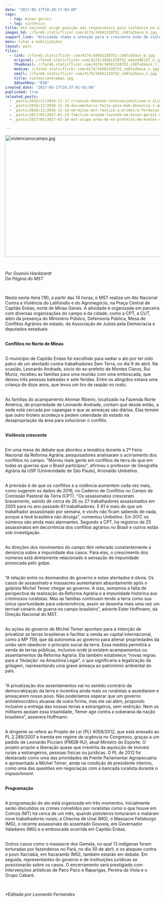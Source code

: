```yaml
---
date: "2017-05-17T18:28:17-03:00"
tags:
  - tag: minas-gerais
  - tag: violência
title: Ato nacional exige punição aos responsáveis pela violência no campo
images_hd: //farm5.staticflickr.com/4174/34561328752_cb07a26ace_b.jpg
support_line: "Atividade chama a atenção para a crescente onda de violência contra a população camponesa, especialmente contra os lutadores pela terra. "
menu: lutas e mobilizações
layout: post
files:
  - link: //farm5.staticflickr.com/4174/34561328752_cb07a26ace_b.jpg
    original: //farm5.staticflickr.com/4174/34561328752_eeb2d96197_o.jpg
    thumbnail: //farm5.staticflickr.com/4174/34561328752_cb07a26ace_t.jpg
    medium: //farm5.staticflickr.com/4174/34561328752_cb07a26ace_z.jpg
    small: //farm5.staticflickr.com/4174/34561328752_cb07a26ace_n.jpg
    title: violencianocampo.jpg
    $$hashKey: "030"
created_date: "2017-05-17T18:37:01-03:00"
published: true
releated_posts:
  - _posts/2016/11/2016-11-17-criancas-debatem-internacionalismo-e-alimentacao-saudavel-na-zona-da-mata-mineira.md
  - _posts/2016/12/2016-12-10-documentario-feito-pelo-mab-denuncia-1-ano-de-impunidade-do-crime-de-marina.md
  - _posts/2016/12/2016-12-14-em-minas-mst-realiza-a-primeira-formacao-em-comunicacao-para-militantes.md
  - _posts/2017/01/2017-01-13-familias-ocupam-fazenda-em-minas-gerais.md
  - _posts/2017/01/2017-01-16-mst-ocupa-area-de-ex-prefeito-de-montes-claros-acusado-de-corrupcao.md

---
```

<p><img alt="violencianocampo.jpg" height="396" src="//farm5.staticflickr.com/4174/34561328752_cb07a26ace_b.jpg" width="700" /></p>

<p>&nbsp;</p>

<p><em>Por Geanini Hackbardt<br />
Da P&aacute;gina do MST</em></p>

<p>&nbsp;</p>

<p>Nesta sexta-feira (19), a partir das 14 horas, o MST realiza um Ato Nacional Contra a Viol&ecirc;ncia do Latif&uacute;ndio e do Agroneg&oacute;cio, na Pra&ccedil;a Central de Capit&atilde;o En&eacute;as, norte de Minas Gerais. A atividade &eacute; organizada em parceira com diversas organiza&ccedil;&otilde;es do campo e da cidade, como a CPT, a CUT, al&eacute;m da presen&ccedil;a do Minist&eacute;rio P&uacute;blico, Defensoria P&uacute;blica, Mesa de Conflitos Agr&aacute;rios do estado, da Associa&ccedil;&atilde;o de Ju&iacute;zes pela Democracia e deputados estaduais.</p>

<p><br />
<strong>Conflitos no Norte de Minas</strong></p>

<p><br />
O munic&iacute;pio de Capit&atilde;o En&eacute;as foi escolhido para sediar o ato por ter sido palco de um atentado contra trabalhadores Sem Terra, no dia 9 de abril. Na ocasi&atilde;o, Leonardo Andrade, s&oacute;cio do ex-prefeito de Montes Claros, Rui Muniz, recebeu as fam&iacute;lias para uma reuni&atilde;o com uma emboscada, que deixou tr&ecirc;s pessoas baleadas e sete feridas. Entre os atingidos estava uma crian&ccedil;a de doze anos, que levou um tiro de rasp&atilde;o no rosto.</p>

<p><br />
As fam&iacute;lias do acampamento Alvimar Ribeiro, localizado na Fazenda Norte Am&eacute;rica, de propriedade de Leonardo Andrade, contam que desde ent&atilde;o, a sede est&aacute; cercada por capangas e que as amea&ccedil;as s&atilde;o di&aacute;rias. Elas temem que outro tiroteio aconte&ccedil;a e pedem celeridade do estado na desapropria&ccedil;&atilde;o da &aacute;rea para solucionar o conflito.</p>

<p><br />
<strong>Viol&ecirc;ncia crescente</strong></p>

<p><br />
Em uma mesa de debate que abordou a tem&aacute;tica durante a 2&ordf; Feira Nacional da Reforma Agr&aacute;ria, pesquisadores analisaram o acirramento dos conflitos no campo. &quot;Morreu mais gente em conflitos de terra do que em todas as guerras que o Brasil participou&quot;, afirmou o professor de Geografia Agr&aacute;ria da USP (Universidade de S&atilde;o Paulo), Ariovaldo Umbelino.</p>

<p><br />
A previs&atilde;o &eacute; de que os conflitos e a viol&ecirc;ncia aumentem cada vez mais, como sugerem os dados de 2016, no Caderno de Conflitos no Campo da Comiss&atilde;o Pastoral da Terra (CPT). &quot;Os assassinatos cresceram bravamente, saindo de cerca de 26 ou 27 trabalhadores assassinados em 2005 para no ano passado 61 trabalhadores. E 61 &eacute; mais do que um trabalhador assassinado por semana, e voc&ecirc;s n&atilde;o ficam sabendo de nada, porque a tev&ecirc; brasileira n&atilde;o divulga&quot;, comentou Umbelino. Em 2017, os n&uacute;meros s&atilde;o ainda mais alarmantes. Segundo a CPT, h&aacute; registros de 25 assassinatos em decorr&ecirc;ncia dos conflitos agr&aacute;rios no Brasil e outros est&atilde;o sob investiga&ccedil;&atilde;o.</p>

<p><br />
As dire&ccedil;&otilde;es dos movimentos do campo t&ecirc;m reiterado constantemente a den&uacute;ncia sobre a impunidade dos casos. Para elas, o crescimento dos n&uacute;meros est&aacute; diretamente relacionado &agrave; sensa&ccedil;&atilde;o de impunidade provocada pelo golpe.</p>

<p><br />
&ldquo;A rela&ccedil;&atilde;o entre os desmandos do governo e estes atentados &eacute; &oacute;bvia. Os casos de assassinato e massacres aumentaram absurdamente ap&oacute;s o golpista Michel Temer chegar ao governo. A isso, somamos a falta de perspectiva da realiza&ccedil;&atilde;o da Reforma Agr&aacute;ria e a impunidade hist&oacute;rica aos criminosos ruralistas. Mas as fam&iacute;lias continuam tendo a terra como sua &uacute;nica oportunidade para sobreviv&ecirc;ncia, assim se desenha mais uma vez um terr&iacute;vel cen&aacute;rio de guerra no campo brasileiro&rdquo;, adverte Ester Hoffmann, da Dire&ccedil;&atilde;o Nacional do MST.</p>

<p><br />
As a&ccedil;&otilde;es do governo de Michel Temer apontam para a inten&ccedil;&atilde;o de privatizar as terras brasileiras e facilitar a venda ao capital internacional, como a MP 759, que d&aacute; autonomia ao governo para alienar propriedades da uni&atilde;o sem obedecer o princ&iacute;pio social da terra. Essa medida permitir&aacute; a venda de terras p&uacute;blicas, inclusive onde j&aacute; existem acampamentos ou assentamentos da Reforma Agr&aacute;ria. Ela tamb&eacute;m estabelece &ldquo;novas regras para a &lsquo;titula&ccedil;&atilde;o&rsquo; na Amaz&ocirc;nia Legal&rdquo;, o que significaria a legaliza&ccedil;&atilde;o da grilagem, representando uma grave amea&ccedil;a ao patrim&ocirc;nio ambiental do pa&iacute;s.</p>

<p><br />
&ldquo;A privatiza&ccedil;&atilde;o dos assentamentos vai no sentido contr&aacute;rio da democratiza&ccedil;&atilde;o da terra e incentiva ainda mais os ruralistas a assediarem e amea&ccedil;arem nosso povo. N&atilde;o poder&iacute;amos esperar que um governo antidemocr&aacute;tico atuasse de outra forma, mas ele vai al&eacute;m, propondo inclusive a entrega das nossas terras a estrangeiros, sem restri&ccedil;&atilde;o. Nem os militares apoiam essa insanidade, Temer age contra a soberania da na&ccedil;&atilde;o brasileira&rdquo;, assevera Hoffmann.</p>

<p><br />
A dirigente se refere ao Projeto de Lei (PL) 4059/2012, que est&aacute; anexado ao PL 2.289/2007 e tramita em regime de urg&ecirc;ncia no Congresso, gra&ccedil;as a um pedido de Leonardo Picciani (PMDB-RJ), atual Ministro do Esporte. O projeto prop&otilde;e a libera&ccedil;&atilde;o quase que irrestrita da aquisi&ccedil;&atilde;o de im&oacute;veis rurais a estrangeiros, pessoas f&iacute;sicas ou jur&iacute;dicas. O PL de 2012 foi destacado como uma das prioridades da Frente Parlamentar Agropecu&aacute;ria e apresentado a Michel Temer, ainda na condi&ccedil;&atilde;o de presidente interino, como uma das quest&otilde;es em negocia&ccedil;&atilde;o com a bancada ruralista durante o <em>impeachment.</em></p>

<p><br />
<strong>Programa&ccedil;&atilde;o</strong></p>

<p><br />
A programa&ccedil;&atilde;o do ato est&aacute; organizada em tr&ecirc;s momentos. Inicialmente ser&atilde;o discutidos os crimes cometidos por ruralistas como o que houve em Colniza (MT) h&aacute; cerca de um m&ecirc;s, quando pistoleiros torturaram e mataram nove trabalhadores rurais; a Chacina de Una&iacute; (MG), o Massacre Felisburgo (MG), o recente assassinato do assentado Gouveia, em Governador Valadares (MG) e a emboscada ocorrida em Capit&atilde;o En&eacute;as.</p>

<p><br />
Outros casos como o massacre dos Gamela, no qual 13 ind&iacute;genas foram torturadas por fazendeiros no Par&aacute;, no dia 30 de abril, e os ataques contra o povo Xacriab&aacute;, em Itacarambi (MG), tamb&eacute;m estar&atilde;o em debate. Em seguida, representantes do governo e de institui&ccedil;&otilde;es jur&iacute;dicas se posicionar&atilde;o sobre os casos. O encerramento ser&aacute; prestigiado com interven&ccedil;&otilde;es art&iacute;sticas de Paco Paco e Raparigas, Pereira da Viola e o Grupo Cabar&eacute;.</p>

<p>&nbsp;</p>

<p><em>*Editada por Leonardo Fernandes</em></p>

<div class="webpki_lacunasoftware_com" id="webpki_lacunasoftware_com" style="display: none;">&nbsp;</div>
